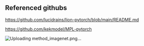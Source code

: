 ##  Referenced githubs
https://github.com/lucidrains/lion-pytorch/blob/main/README.md

https://github.com/kekmodel/MPL-pytorch

![Uploading method_imagenet.png…]()
